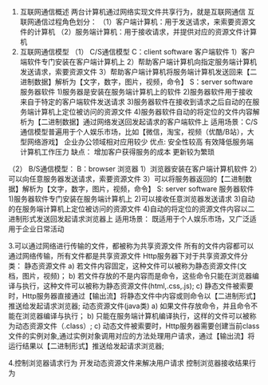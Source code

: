 1.  互联网通信概述
   两台计算机通过网络实现文件共享行为，就是互联网通信
   互联网通信过程角色划分：
   （1）客户端计算机：用于发送请求，来索要资源文件的计算机
   （2）服务端计算机：用于接收请求，并提供对应的资源文件计算机 
2.  互联网通信模型
   （1） C/S通信模型
   C：client software 客户端软件
   1）客户端软件专门安装在客户端计算机上
   2）帮助客户端计算机向指定服务端计算机发送请求，索要资源文件
   3）帮助客户端计算机将服务端计算机发送回来【二进制数据】解析为【文字，数字，图片，视频，命令】
   S：server software 服务器软件
   1)服务器是安装在服务端计算机上的软件
   2)服务器软件用于接收来自于特定的客户端软件发送请求
   3)服务器软件在接收到请求之后自动的在服务端计算机上定位被访问的资源文件
   4)服务器软件自动的将定位的文件内容解析为【二进制数据】通过网络发送回发起请求的客户端软件上
   适用场景：C/S通信模型普遍用于个人娱乐市场，比如【微信，淘宝，视频（优酷/B站），大型网络游戏】
   企业办公领域相对应用较少
   优点:
   安全性较高
   有效降低服务端计算机工作压力
   缺点：
   增加客户获得服务的成本
   更新较为繁琐 



（2） B/S通信模型：
B：browser 浏览器
1）浏览器安装在客户端计算机软件
2）可以向任意服务器发送请求，索要资源文件
3）可以将服务器返回的【二进制数据】解析为【文字，数字，图片，视频，命令】
S: server software 服务器软件
1)服务器软件专门安装在服务端计算机上
2)可以接收任意浏览器发送请求
3)自动的在服务端计算机上定位被访问的资源文件
4)自动的将定位的资源文件内容以二进制形式发送回发起请求浏览器上
适用场景： 既适用于个人娱乐市场，又广泛适用于企业日常活动



3.可以通过网络进行传输的文件，都被称为共享资源文件
所有的文件内容都可以通过网络传输，所有文件都是共享资源文件
Http服务器下对于共享资源文件分类：
静态资源文件
a) 若文件内容固定，这种文件可以被称为静态资源文件(文档，图片，视频)；
b) 若文件存放的不是内容而是命令，这些命令只能在浏览器编译与执行，这种文件可以被称为静态资源文件(html,.css,.js);
c) 静态文件被索要时，Http服务器直接通过【输出流】将静态文件中内容或则命令以【二进制形式】推送给发起请求浏览器;
动态资源文件(java类)
a) 如果文件存放命令，并且命令不能在浏览器编译与执行；
b) 只能在服务端计算机编译执行，这样的文件可以被称为动态资源文件（.class）;
c) 动态文件被索要时，Http服务器需要创建当前class文件的实例对象,通过实例对象调用对应的方法处理用户请求，通过【输出流】将运行结果以【二进制形式】推送给发起请求浏览器;



4.控制浏览器请求行为
开发动态资源文件来解决用户请求
控制浏览器接收结果行为